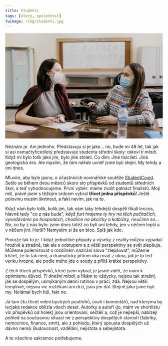 ```yaml
---
title: Studenti
tags: [úterý, společnost]
twimage: /img/studenti.jpg
---
```


![cover](/img/studenti.jpg)

Neznám je. Ani jednoho. Představuju si je jako... no, bude mi 48 let, tak jak si asi osmačtyřicetiletý představuje studenta střední školy: _takoví ti mladí_. Když mi bylo tolik jako jim, bylo jiné století. Co dím: Jiné tisíciletí. Jiná geologická éra. Ale myslím, že _tam někde uvnitř_ jsme byli stejní. My tehdy a oni dnes.

Mluvím, aby bylo jasno, o účastnících novinářské soutěže [StudentCovid](https://studentcovid.cz). Sešlo se během dvou měsíců skoro sto příspěvků od studentů středních škol, a teď vyhodnocujeme. První výběr: máme zvolit patnáct finalistů. Moji milí, právě jsem s těžkým srdcem vybral **třicet jedna příspěvků**! Ještě polovinu musím škrtnout, a fakt nevím, jak na to.

Když nám bylo tolik, kolik jim, tak nám taky tehdejší dospělí říkali leccos, hlavně tedy "co z nás bude", když _furt hrajeme ty hry na těch počítačích, vysedáváme po hospodách, chodíme na akcičky a kalbičky, neučíme se..._ No, co by z nás bylo: jsme dnes totéž co byli oni tehdy, jen v něčem lepší a v něčem jiní. Horší? Nemyslím si že en bloc. Spíš jak kdo.

Protože tak to je. I když jednotlivé případy a výseky z reality můžou vypadat hrozivě a strašně, tak ale s odstupem a z větší perspektivy se svět zlepšuje. Můžeme polemizovat o rozdílném nazírání slova "zlepšovat", můžeme křičet, že to tak není, a dramaticky přitom ukazovat z okna, jak je to teď venku hrozné, ale podle mého jde o soudy z příliš krátké perspektivy.

Z těch třiceti příspěvků, které jsem vybral, je jasně vidět, že mám k optimismu důvod. _Ti dnešní mladí_, a říkám to vždycky, nejsou tak strašní, jak se dospělým, usmýkaným denní rutinou v práci, zdá. Nejsou větší lemplové, nejsou víc roztěkaní ani drzí, jsou jen dál. Stejně jako jsme byli my. Nelámal bych hůl, fakt ne. 

Já tam čtu třicet velmi bystrých postřehů, úvah i komentářů, nad kterýma by lecjaká redakce oblízla všech deset. Autorky a autoři (jo, mám ve shortlistu víc příspěvků od holek) jsou orientovaní, sečtělí a, což je nejlepší, nabízejí pohled na současnou situaci ne z perspektivy dospělých starostí (fabriky, nemocnice, finance, smrt), ale z pohledu, který spousta dospělých už dávno nemá: Budoucnost, vzdělání, nejistota a sebejistota.

A to všechno sakramoc potřebujeme.